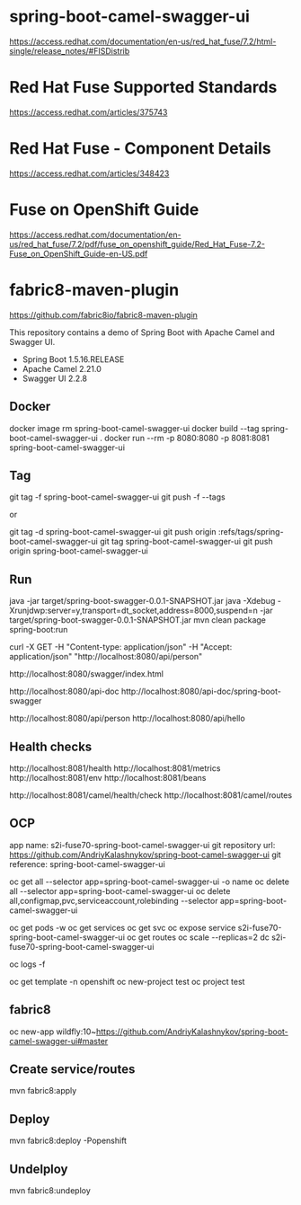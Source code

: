 # spring-boot-camel-swagger-ui
https://access.redhat.com/documentation/en-us/red_hat_fuse/7.2/html-single/release_notes/#FISDistrib

# Red Hat Fuse Supported Standards
https://access.redhat.com/articles/375743

# Red Hat Fuse - Component Details
https://access.redhat.com/articles/348423

# Fuse on OpenShift Guide
https://access.redhat.com/documentation/en-us/red_hat_fuse/7.2/pdf/fuse_on_openshift_guide/Red_Hat_Fuse-7.2-Fuse_on_OpenShift_Guide-en-US.pdf

# fabric8-maven-plugin
https://github.com/fabric8io/fabric8-maven-plugin

This repository contains a demo of Spring Boot with Apache Camel and Swagger UI.

* Spring Boot 1.5.16.RELEASE
* Apache Camel 2.21.0
* Swagger UI 2.2.8

Docker
---
docker image rm spring-boot-camel-swagger-ui
docker build --tag spring-boot-camel-swagger-ui .
docker run --rm -p 8080:8080 -p 8081:8081 spring-boot-camel-swagger-ui

Tag
--- 
git tag -f spring-boot-camel-swagger-ui
git push -f --tags

or

git tag -d spring-boot-camel-swagger-ui
git push origin :refs/tags/spring-boot-camel-swagger-ui
git tag spring-boot-camel-swagger-ui
git push origin spring-boot-camel-swagger-ui

Run
---
java -jar target/spring-boot-swagger-0.0.1-SNAPSHOT.jar
java -Xdebug -Xrunjdwp:server=y,transport=dt_socket,address=8000,suspend=n -jar target/spring-boot-swagger-0.0.1-SNAPSHOT.jar
mvn clean package spring-boot:run


curl -X GET -H "Content-type: application/json" -H "Accept: application/json"  "http://localhost:8080/api/person"

http://localhost:8080/swagger/index.html

http://localhost:8080/api-doc
http://localhost:8080/api-doc/spring-boot-swagger

http://localhost:8080/api/person
http://localhost:8080/api/hello



Health checks
---
http://localhost:8081/health
http://localhost:8081/metrics
http://localhost:8081/env
http://localhost:8081/beans


http://localhost:8081/camel/health/check
http://localhost:8081/camel/routes


OCP
---
app name: s2i-fuse70-spring-boot-camel-swagger-ui
git repository url: https://github.com/AndriyKalashnykov/spring-boot-camel-swagger-ui
git reference: spring-boot-camel-swagger-ui

oc get all --selector app=spring-boot-camel-swagger-ui -o name
oc delete all --selector app=spring-boot-camel-swagger-ui
oc delete all,configmap,pvc,serviceaccount,rolebinding --selector app=spring-boot-camel-swagger-ui

oc get pods -w
oc get services
oc get svc
oc expose service s2i-fuse70-spring-boot-camel-swagger-ui
oc get routes
oc scale --replicas=2 dc s2i-fuse70-spring-boot-camel-swagger-ui

oc logs -f <pod>

oc get template -n openshift
oc new-project test
oc project test

fabric8
---

oc new-app wildfly:10~https://github.com/AndriyKalashnykov/spring-boot-camel-swagger-ui#master

Create service/routes
--
mvn fabric8:apply

Deploy
--
mvn fabric8:deploy -Popenshift

Undelploy
--
mvn fabric8:undeploy
